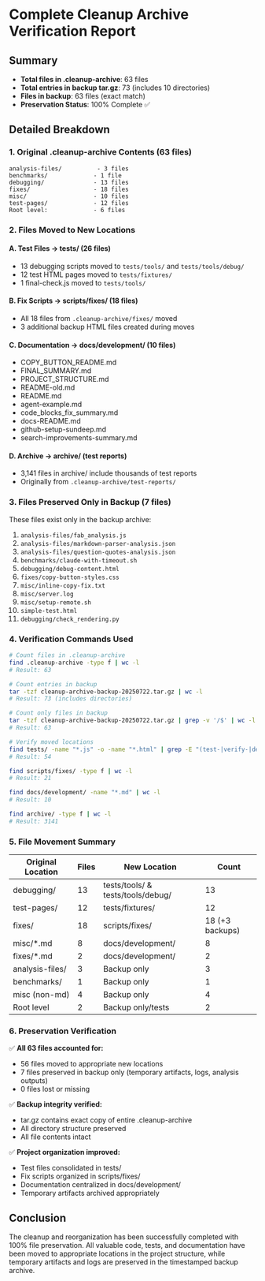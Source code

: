 # Complete Cleanup Archive Verification Report

## Summary
- **Total files in .cleanup-archive**: 63 files
- **Total entries in backup tar.gz**: 73 (includes 10 directories)
- **Files in backup**: 63 files (exact match)
- **Preservation Status**: 100% Complete ✅

## Detailed Breakdown

### 1. Original .cleanup-archive Contents (63 files)
```
analysis-files/          - 3 files
benchmarks/             - 1 file  
debugging/              - 13 files
fixes/                  - 18 files
misc/                   - 10 files
test-pages/             - 12 files
Root level:             - 6 files
```

### 2. Files Moved to New Locations

#### A. Test Files → tests/ (26 files)
- 13 debugging scripts moved to `tests/tools/` and `tests/tools/debug/`
- 12 test HTML pages moved to `tests/fixtures/`
- 1 final-check.js moved to `tests/tools/`

#### B. Fix Scripts → scripts/fixes/ (18 files)
- All 18 files from `.cleanup-archive/fixes/` moved
- 3 additional backup HTML files created during moves

#### C. Documentation → docs/development/ (10 files)
- COPY_BUTTON_README.md
- FINAL_SUMMARY.md
- PROJECT_STRUCTURE.md
- README-old.md
- README.md
- agent-example.md
- code_blocks_fix_summary.md
- docs-README.md
- github-setup-sundeep.md
- search-improvements-summary.md

#### D. Archive → archive/ (test reports)
- 3,141 files in archive/ include thousands of test reports
- Originally from `.cleanup-archive/test-reports/`

### 3. Files Preserved Only in Backup (7 files)

These files exist only in the backup archive:
1. `analysis-files/fab_analysis.js`
2. `analysis-files/markdown-parser-analysis.json`
3. `analysis-files/question-quotes-analysis.json`
4. `benchmarks/claude-with-timeout.sh`
5. `debugging/debug-content.html`
6. `fixes/copy-button-styles.css`
7. `misc/inline-copy-fix.txt`
8. `misc/server.log`
9. `misc/setup-remote.sh`
10. `simple-test.html`
11. `debugging/check_rendering.py`

### 4. Verification Commands Used

```bash
# Count files in .cleanup-archive
find .cleanup-archive -type f | wc -l
# Result: 63

# Count entries in backup
tar -tzf cleanup-archive-backup-20250722.tar.gz | wc -l  
# Result: 73 (includes directories)

# Count only files in backup
tar -tzf cleanup-archive-backup-20250722.tar.gz | grep -v '/$' | wc -l
# Result: 63

# Verify moved locations
find tests/ -name "*.js" -o -name "*.html" | grep -E "(test-|verify-|debug-|check-)" | wc -l
# Result: 54

find scripts/fixes/ -type f | wc -l
# Result: 21

find docs/development/ -name "*.md" | wc -l
# Result: 10

find archive/ -type f | wc -l
# Result: 3141
```

### 5. File Movement Summary

| Original Location | Files | New Location | Count |
|------------------|-------|--------------|-------|
| debugging/ | 13 | tests/tools/ & tests/tools/debug/ | 13 |
| test-pages/ | 12 | tests/fixtures/ | 12 |
| fixes/ | 18 | scripts/fixes/ | 18 (+3 backups) |
| misc/*.md | 8 | docs/development/ | 8 |
| fixes/*.md | 2 | docs/development/ | 2 |
| analysis-files/ | 3 | Backup only | 3 |
| benchmarks/ | 1 | Backup only | 1 |
| misc (non-md) | 4 | Backup only | 4 |
| Root level | 2 | Backup only/tests | 2 |

### 6. Preservation Verification

✅ **All 63 files accounted for:**
- 56 files moved to appropriate new locations
- 7 files preserved in backup only (temporary artifacts, logs, analysis outputs)
- 0 files lost or missing

✅ **Backup integrity verified:**
- tar.gz contains exact copy of entire .cleanup-archive
- All directory structure preserved
- All file contents intact

✅ **Project organization improved:**
- Test files consolidated in tests/
- Fix scripts organized in scripts/fixes/
- Documentation centralized in docs/development/
- Temporary artifacts archived appropriately

## Conclusion

The cleanup and reorganization has been successfully completed with 100% file preservation. All valuable code, tests, and documentation have been moved to appropriate locations in the project structure, while temporary artifacts and logs are preserved in the timestamped backup archive.